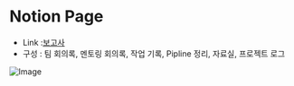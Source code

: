 # Notion Page
- Link :[보고사]()
- 구성 : 팀 회의록, 멘토링 회의록, 작업 기록, Pipline 정리, 자료실, 프로젝트 로그

![Image](https://github.com/user-attachments/assets/875f7319-fd93-4d42-a0fe-f9ff93fb18c0)
